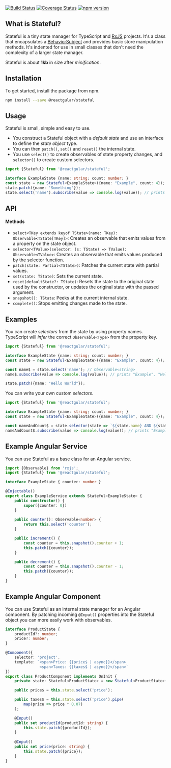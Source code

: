 [![Build Status](https://travis-ci.org/reactgular/stateful.svg?branch=master)](https://travis-ci.org/reactgular/stateful)
[![Coverage Status](https://coveralls.io/repos/github/reactgular/stateful/badge.svg?branch=master)](https://coveralls.io/github/reactgular/stateful?branch=master)
[![npm version](https://badge.fury.io/js/%40reactgular%2Fstateful.svg)](https://badge.fury.io/js/%40reactgular%2Fstateful)

## What is Stateful?

Stateful is a tiny state manager for TypeScript and [RxJS](https://github.com/ReactiveX/RxJS) projects. It's a class that encapsulates a [BehaviorSubject](https://www.learnrxjs.io/subjects/behaviorsubject.html) and 
provides basic store manipulation methods. It's indented for use in small classes that don't need the complexity of a larger state manager.

Stateful is about **1kb** in size after *minification*. 

## Installation

To get started, install the package from npm.

```bash
npm install --save @reactgular/stateful
```

## Usage

Stateful is small, simple and easy to use.

- You construct a Stateful object with a *default state* and use an interface to define the *state object* type.
- You can then `patch()`, `set()` and `reset()` the internal state.
- You use `select()` to create observables of state property changes, and `selector()` to create custom selectors.

```typescript
import {Stateful} from '@reactgular/stateful';

interface ExampleState {name: string; count: number; }
const state = new Stateful<ExampleState>({name: "Example", count: 4});
state.patch({name: 'Something'});
state.select('name').subscribe(value => console.log(value)); // prints "Something"
```

## API

#### Methods

- `select<TKey extends keyof TState>(name: TKey): Observable<TState[TKey]>`: Creates an observable that emits values from a property on the state object.
- `selector<TValue>(selector: (s: TState) => TValue): Observable<TValue>`: Creates an observable that emits values produced by the selector function. 
- `patch(state: Partial<TState>)`: Patches the current state with partial values.
- `set(state: TState)`: Sets the current state.
- `reset(defaultState?: TState)`: Resets the state to the original state used by the constructor, or updates the original state with the passed argument.
- `snapshot(): TState`: Peeks at the current internal state.
- `complete()`: Stops emitting changes made to the state.

## Examples

You can create *selectors* from the state by using property names. TypeScript will *infer* the correct `Observable<Type>` from the property key.

```typescript
import {Stateful} from '@reactgular/stateful';

interface ExampleState {name: string; count: number; }
const state = new Stateful<ExampleState>({name: "Example", count: 4});

const name$ = state.select('name'); // Observable<string>
name$.subscribe(value => console.log(value)); // prints "Example", "Hello World"

state.patch({name: "Hello World"});
```

You can write your own custom *selectors*.

```typescript
import {Stateful} from '@reactgular/stateful';

interface ExampleState {name: string; count: number; }
const state = new Stateful<ExampleState>({name: "Example", count: 4});

const nameAndCount$ = state.selector(state => `${state.name} AND ${state.count}`);
nameAndCount$.subscribe(value => console.log(value)); // prints "Example AND 4"
```

## Example Angular Service

You can use Stateful as a base class for an Angular service.

```typescript
import {Observable} from 'rxjs'; 
import {Stateful} from '@reactgular/stateful';

interface ExampleState { counter: number }

@Injectable()
export class ExampleService extends Stateful<ExampleState> {
    public constructor() {
        super({counter: 0})
    }
 
    public counter(): Observable<number> {
        return this.select('counter');
    }

    public increment() {
        const counter = this.snapshot().counter + 1;
        this.patch({counter});
    }

    public decrement() {
        const counter = this.snapshot().counter - 1;
        this.patch({counter});
    }
}
```

## Example Angular Component

You can use Stateful as an internal state manager for an Angular component. By patching incoming `@Input()` properties into the Stateful
object you can more easily work with observables.

```typescript
interface ProductState {
    productId?: number;
    price?: number;
}

@Component({
    selector: 'project',
    template: `<span>Price: {{price$ | async}}</span>
               <span>Taxes: {{taxes$ | async}}</span>`
})
export class ProductComponent implements OnInit {
    private state: Stateful<ProductState> = new Stateful<ProductState>({});

    public price$ = this.state.select('price');

    public taxes$ = this.state.select('price').pipe(
        map(price => price * 0.07)    
    );

    @Input()
    public set productId(productId: string) {
        this.state.patch({productId});    
    }
  
    @Input()
    public set price(price: string) {
        this.state.patch({price});    
    }
}
```
